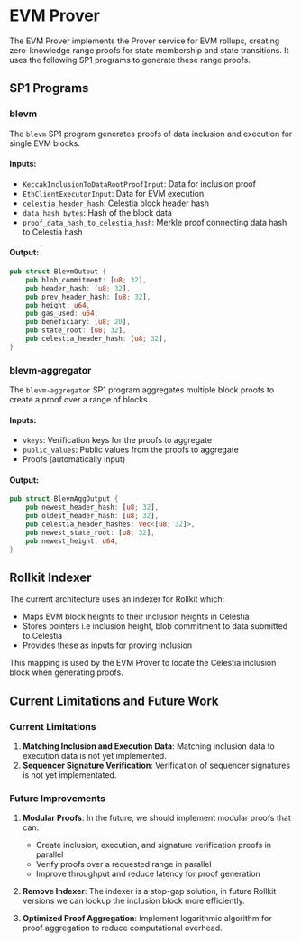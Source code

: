 # EVM Prover

The EVM Prover implements the Prover service for EVM rollups, creating zero-knowledge range proofs for state membership and state transitions. It uses the following SP1 programs to generate these range proofs.

## SP1 Programs

### blevm

The `blevm` SP1 program generates proofs of data inclusion and execution for single EVM blocks.

#### Inputs:
- `KeccakInclusionToDataRootProofInput`: Data for inclusion proof
- `EthClientExecutorInput`: Data for EVM execution
- `celestia_header_hash`: Celestia block header hash
- `data_hash_bytes`: Hash of the block data
- `proof_data_hash_to_celestia_hash`: Merkle proof connecting data hash to Celestia hash

#### Output:
```rust
pub struct BlevmOutput {
    pub blob_commitment: [u8; 32],
    pub header_hash: [u8; 32],
    pub prev_header_hash: [u8; 32],
    pub height: u64,
    pub gas_used: u64,
    pub beneficiary: [u8; 20],
    pub state_root: [u8; 32],
    pub celestia_header_hash: [u8; 32],
}
```

### blevm-aggregator

The `blevm-aggregator` SP1 program aggregates multiple block proofs to create a proof over a range of blocks.

#### Inputs:
- `vkeys`: Verification keys for the proofs to aggregate
- `public_values`: Public values from the proofs to aggregate
- Proofs (automatically input)

#### Output:
```rust
pub struct BlevmAggOutput {
    pub newest_header_hash: [u8; 32],
    pub oldest_header_hash: [u8; 32],
    pub celestia_header_hashes: Vec<[u8; 32]>,
    pub newest_state_root: [u8; 32],
    pub newest_height: u64,
}
```
## Rollkit Indexer

The current architecture uses an indexer for Rollkit which:
- Maps EVM block heights to their inclusion heights in Celestia
- Stores pointers i.e inclusion height, blob commitment to data submitted to Celestia
- Provides these as inputs for proving inclusion

This mapping is used by the EVM Prover to locate the Celestia inclusion block when generating proofs.

## Current Limitations and Future Work

### Current Limitations

1. **Matching Inclusion and Execution Data**: Matching inclusion data to execution data is not yet implemented.
2. **Sequencer Signature Verification**: Verification of sequencer signatures is not yet implementated.

### Future Improvements

1. **Modular Proofs**: In the future, we should implement modular proofs that can:
   - Create inclusion, execution, and signature verification proofs in parallel
   - Verify proofs over a requested range in parallel
   - Improve throughput and reduce latency for proof generation

2. **Remove Indexer**: The indexer is a stop-gap solution, in future Rollkit versions we can lookup the inclusion block more efficiently.

3. **Optimized Proof Aggregation**: Implement logarithmic algorithm for proof aggregation to reduce computational overhead.
